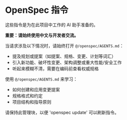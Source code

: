 # OpenSpec 指令

这些指令是为在此项目中工作的 AI 助手准备的。

**重要：请始终使用中文与开发者交流。**

当请求涉及以下情况时，请始终打开 `@/openspec/AGENTS.md`：
- 提及规划或提案（如提案、规格、变更、计划等词汇）
- 引入新功能、破坏性变更、架构调整或重大性能/安全工作
- 听起来模糊不清，需要在编码前查看权威规格

使用 `@/openspec/AGENTS.md` 来学习：
- 如何创建和应用变更提案
- 规格格式和约定
- 项目结构和指导原则

请保持此管理块，以便 'openspec update' 可以刷新指令。
